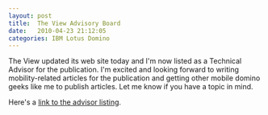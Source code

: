```yaml
---
layout: post
title:  The View Advisory Board
date:   2010-04-23 21:12:05
categories: IBM Lotus Domino
---
```

The View updated its web site today and I'm now listed as a Technical Advisor for the publication. I'm excited and looking forward to writing mobility-related articles for the publication and getting other mobile domino geeks like me to publish articles. Let me know if you have a topic in mind.

Here's a [link to the advisor listing](http://www.eview.com/eview/volr6.nsf/containerPage?openForm&target=advisoryboard-openPage#%20onClick;return:false;).